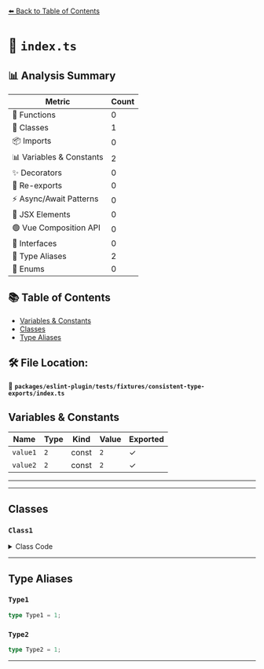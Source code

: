 [⬅️ Back to Table of Contents](../../../../../index.md)

# 📄 `index.ts`

## 📊 Analysis Summary

| Metric | Count |
|--------|-------|
| 🔧 Functions | 0 |
| 🧱 Classes | 1 |
| 📦 Imports | 0 |
| 📊 Variables & Constants | 2 |
| ✨ Decorators | 0 |
| 🔄 Re-exports | 0 |
| ⚡ Async/Await Patterns | 0 |
| 💠 JSX Elements | 0 |
| 🟢 Vue Composition API | 0 |
| 📐 Interfaces | 0 |
| 📑 Type Aliases | 2 |
| 🎯 Enums | 0 |

## 📚 Table of Contents

- [Variables & Constants](#variables-constants)
- [Classes](#classes)
- [Type Aliases](#type-aliases)

## 🛠️ File Location:
📂 **`packages/eslint-plugin/tests/fixtures/consistent-type-exports/index.ts`**

## Variables & Constants

| Name | Type | Kind | Value | Exported |
|------|------|------|-------|----------|
| `value1` | `2` | const | `2` | ✓ |
| `value2` | `2` | const | `2` | ✓ |


---


---

## Classes

### `Class1`

<details><summary>Class Code</summary>

```ts
export class Class1 {}
```
</details>


---

## Type Aliases

### `Type1`

```ts
type Type1 = 1;
```

### `Type2`

```ts
type Type2 = 1;
```


---